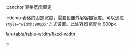 :::anchor 表格宽度固定

:::demo 表格的固定宽度，需要设置外层容器宽度。可以通过`style="width:900px"`方式设置。此处容器宽度为 900px

fan-table/table-width/fixed-width

:::
